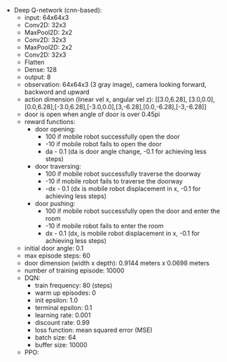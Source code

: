 - Deep Q-network (cnn-based):
    - input: 64x64x3
    - Conv2D: 32x3
    - MaxPool2D: 2x2
    - Conv2D: 32x3
    - MaxPool2D: 2x2
    - Conv2D: 32x3
    - Flatten
    - Dense: 128
    - output: 8
  - observation: 64x64x3 (3 gray image), camera looking forward, backword and upward
  - action dimension (linear vel x, angular vel z): [[3.0,6.28], [3.0,0.0], [0.0,6.28],[-3.0,6.28],[-3.0,0.0],[3,-6.28],[0.0,-6.28],[-3,-6.28]]
  - door is open when angle of door is over 0.45pi
  - reward functions:
    - door opening:
      - 100 if mobile robot successfully open the door
      - -10 if mobile robot fails to open the door
      - da - 0.1 (da is door angle change, -0.1 for achieving less steps)
    - door traversing:
      - 100 if mobile robot successfully traverse the doorway
      - -10 if mobile robot fails to traverse the doorway
      - -dx - 0.1 (dx is mobile robot displacement in x, -0.1 for achieving less steps)
    - door pushing:
      - 100 if mobile robot successfully open the door and enter the room
      - -10 if mobile robot fails to enter the room
      - dx - 0.1 (dx, is mobile robot displacement in x, -0.1 for achieving less steps)  
  - initial door angle: 0.1
  - max episode steps: 60
  - door dimension (width x depth): 0.9144 meters x 0.0698 meters
  - number of training episode: 10000
  - DQN:
    - train frequency: 80 (steps)
    - warm up episodes: 0
    - init epsilon: 1.0
    - terminal epsilon: 0.1
    - learning rate: 0.001
    - discount rate: 0.99
    - loss function: mean squared error (MSE)
    - batch size: 64
    - buffer size: 10000
  - PPO:
